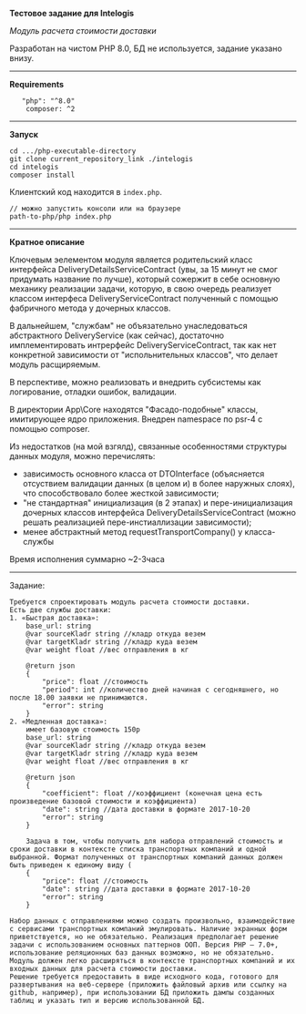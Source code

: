 **Тестовое задание для  Intelogis**

_Модуль расчета стоимости доставки_

Разработан на чистом PHP 8.0, БД не используется, задание указано внизу.
****
**Requirements**
```
   "php": "^8.0"
    composer: ^2
```

****
**Запуск**
```
cd .../php-executable-directory
git clone current_repository_link ./intelogis
cd intelogis
composer install
```

Клиентский код находится в `index.php`.
```
// можно запустить консоли или на браузере
path-to-php/php index.php
```
** **
**Кратное описание**

Ключевым эелементом модуля является родительский класс интерфейса DeliveryDetailsServiceContract (увы, за 15 минут не смог придумать название по лучше), который сожержит в себе основную механику реализации задачи, которую, в свою очередь реализует классом интерфеса DeliveryServiceContract полученный с помощью фабричного метода у дочерных классов.

В дальнейшем, "службам" не объязательно унаследоваться абстрактного DeliveryService (как сейчас), достаточно имплементировать интрерфейс DeliveryServiceContract, так как нет конкретной зависимости от "испольнительных классов", что делает модуль расщиряемым.

В перспективе, можно реализовать и внедрить субсистемы как логирование, отладки ошибок, валидации.

В директории App\Core находятся "Фасадо-подобные" классы, имитирующее ядро приложения. Внедрен namespace по psr-4 с помощью composer.

Из недостатков (на мой взгялд), связанные особенностями структуры данных модуля, можно перечислять:
* зависимость основного класса от DTOInterface (объясняется отсуствием валидации данных (в целом и) в более наружных слоях), что способствовало более жесткой зависимости;
* "не стандартная" инициализация (в 2 этапах) и пере-инициализация дочерных классов интерфейса DeliveryDetailsServiceContract (можно решать реализацией пере-инстиаллизации зависимости);
* менее абстрактный метод requestTransportCompany() у класса-службы

Время исполнения суммарно ~2-3часа
** **
Задание:
```
Требуется спроектировать модуль расчета стоимости доставки.
Есть две службы доставки:
1. «Быстрая доставка»:
    base_url: string
    @var sourceKladr string //кладр откуда везем
    @var targetKladr string //кладр куда везем
    @var weight float //вес отправления в кг

    @return json
    {
        "price": float //стоимость
        "period": int //количество дней начиная с сегодняшнего, но после 18.00 заявки не принимаются.
        "error": string
    }
2. «Медленная доставка»:
    имеет базовую стоимость 150р
    base_url: string
    @var sourceKladr string //кладр откуда везем
    @var targetKladr string //кладр куда везем
    @var weight float //вес отправления в кг

    @return json
    {
        "coefficient": float //коэффициент (конечная цена есть произведение базовой стоимости и коэффициента)
        "date": string //дата доставки в формате 2017-10-20
        "error": string
    }

    Задача в том, чтобы получить для набора отправлений стоимость и сроки доставки в контексте списка транспортных компаний и одной выбранной. Формат полученных от транспортных компаний данных должен быть приведен к единому виду (
    {
        "price": float //стоимость
        "date": string //дата доставки в формате 2017-10-20
        "error": string
    }

Набор данных с отправлениями можно создать произвольно, взаимодействие с сервисами транспортных компаний эмулировать. Наличие экранных форм приветствуется, но не обязательно. Реализация предполагает решение задачи с использованием основных паттернов ООП. Версия PHP — 7.0+, использование реляционных баз данных возможно, но не обязательно.
Модуль должен легко расширяться в контексте транспортных компаний и их входных данных для расчета стоимости доставки.
Решение требуется предоставить в виде исходного кода, готового для развертывания на веб-сервере (приложить файловый архив или ссылку на github, например), при использовании БД приложить дампы созданных таблиц и указать тип и версию использованной БД.
```